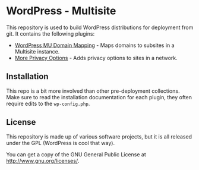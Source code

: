 # WordPress - Multisite
This repository is used to build WordPress distributions for deployment from git. It contains the following plugins:

* [WordPress MU Domain Mapping](http://wordpress.org/plugins/wordpress-mu-domain-mapping/) - Maps domains to subsites in a Multisite instance.
* [More Privacy Options](http://wordpress.org/plugins/more-privacy-options/) - Adds privacy options to sites in a network.

## Installation
This repo is a bit more involved than other pre-deployment collections. Make sure to read the installation documentation for each plugin, they often require edits to the `wp-config.php`.

## License
This repository is made up of various software projects, but it is all released under the GPL (WordPress is cool that way).

You can get a copy of the GNU General Public License at http://www.gnu.org/licenses/.